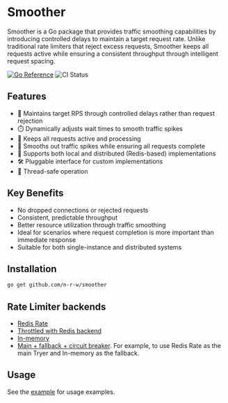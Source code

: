 # Smoother

Smoother is a Go package that provides traffic smoothing capabilities by introducing controlled delays to maintain a target request rate. Unlike traditional rate limiters that reject excess requests, Smoother keeps all requests active while ensuring a consistent throughput through intelligent request spacing.

[![Go Reference](https://pkg.go.dev/badge/github.com/n-r-w/smoother.svg)](https://pkg.go.dev/github.com/n-r-w/smoother)
![CI Status](https://github.com/n-r-w/smoother/actions/workflows/go.yml/badge.svg)

## Features

- 🎯 Maintains target RPS through controlled delays rather than request rejection
- ⏱️ Dynamically adjusts wait times to smooth traffic spikes
- 🔄 Keeps all requests active and processing
- 🌊 Smooths out traffic spikes while ensuring all requests complete
- 📡 Supports both local and distributed (Redis-based) implementations
- 🛠️ Pluggable interface for custom implementations
- 🔌 Thread-safe operation

## Key Benefits

- No dropped connections or rejected requests
- Consistent, predictable throughput
- Better resource utilization through traffic smoothing
- Ideal for scenarios where request completion is more important than immediate response
- Suitable for both single-instance and distributed systems

## Installation

```bash
go get github.com/n-r-w/smoother
```

## Rate Limiter backends

- [Redis Rate](https://github.com/go-redis/redis_rate)
- [Throttled with Redis backend](https://github.com/throttled/throttled)
- [In-memory](./local_tryer.go)
- [Main + fallback + circuit breaker](./fallback_tryer.go). For example, to use Redis Rate as the main Tryer and In-memory as the fallback.

## Usage

See the [example](./example/main.go) for usage examples.
